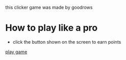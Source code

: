 this clicker game was made by goodrows

# How to play like a pro
- click the button shown on the screen to earn points

[play game](https://goodrows.github.io/click-click-simulator/play)
